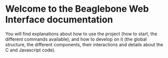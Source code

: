 # Welcome to the Beaglebone Web Interface documentation

You will find explanations about how to use the project (how to start, the different commands available), and how to develop on it (the global structure, the different components, their interactions and details about the C and Javascript code).
